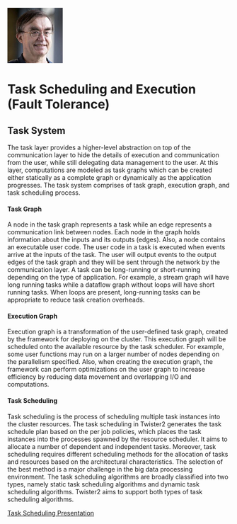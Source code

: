 

<span style="display:block;text-align:left">![Geoffrey C. FOX](fox.png)</span>


# Task Scheduling and Execution (Fault Tolerance)


## Task System

The task layer provides a higher-level abstraction on top of the communication layer to hide the details of execution
and communication from the user, while still delegating data management to the user. At this layer, computations are modeled as task graphs which
can be created either statically as a complete graph or dynamically as the application progresses. The task system comprises
of task graph, execution graph, and task scheduling process.

#### Task Graph

A node in the task graph represents a task while an edge represents a communication link between nodes. Each node in the graph holds information
about the inputs and its outputs (edges). Also, a node contains an executable user code. The user code in a task is executed when events arrive at the
inputs of the task. The user will output events to the output edges of the task graph and they will be sent through the network by the communication
layer. A task can be long-running or short-running depending on the type of application. For example, a stream graph will have long running tasks
while a dataflow graph without loops will have short running tasks. When loops are present, long-running tasks can be appropriate to reduce task
creation overheads.

#### Execution Graph

Execution graph is a transformation of the user-defined task graph, created by the framework for deploying on the cluster. This execution graph will
be scheduled onto the available resource by the task scheduler. For example, some user functions may run on a larger number of nodes depending on
the parallelism specified. Also, when creating the execution graph, the framework can perform optimizations on the user graph to increase efficiency
by reducing data movement and overlapping I/O and computations.

#### Task Scheduling

Task scheduling is the process of scheduling multiple task instances into the cluster resources. The task scheduling in Twister2 generates the task
schedule plan based on the per job policies, which places the task instances into the processes spawned by the resource scheduler. It aims to allocate
a number of dependent and independent tasks. Moreover, task scheduling requires different scheduling methods for the allocation of tasks
and resources based on the architectural characteristics. The selection of the best method is a major challenge in the big data processing environment.
The task scheduling algorithms are broadly classified into two types, namely static task scheduling algorithms and dynamic task scheduling
algorithms. Twister2 aims to support both types of task scheduling algorithms.

[Task Scheduling Presentation](Task-Scheduling.pdf)